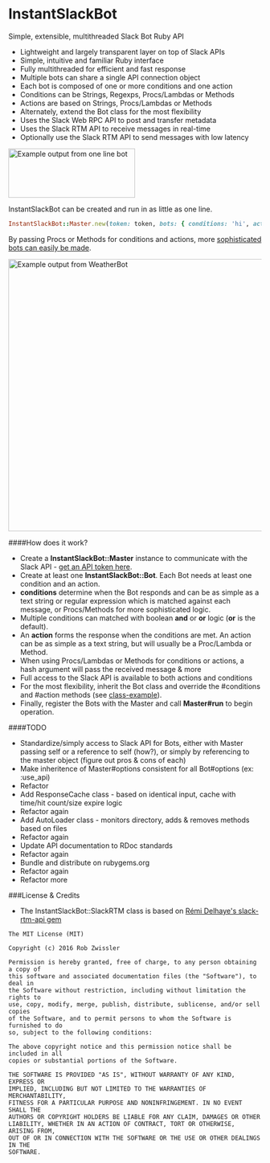 # InstantSlackBot
Simple, extensible, multithreaded Slack Bot Ruby API 
- Lightweight and largely transparent layer on top of Slack APIs
- Simple, intuitive and familiar Ruby interface
- Fully multithreaded for efficient and fast response
- Multiple bots can share a single API connection object
- Each bot is composed of one or more conditions and one action
- Conditions can be Strings, Regexps, Procs/Lambdas or Methods
- Actions are based on Strings, Procs/Lambdas or Methods
- Alternately, extend the Bot class for the most flexibility
- Uses the Slack Web RPC API to post and transfer metadata
- Uses the Slack RTM API to receive messages in real-time
- Optionally use the Slack RTM API to send messages with low latency


<img src="https://raw.githubusercontent.com/robzr/instant-slack-bot/master/examples/pics/one_line_slack.png" 
  alt="Example output from one line bot" height=98 width=252>

InstantSlackBot can be created and run in as little as one line.
```ruby
InstantSlackBot::Master.new(token: token, bots: { conditions: 'hi', action: 'Hello!' }).run
```

By passing Procs or Methods for conditions and actions, more [sophisticated bots can easily be made](examples).

<img src="https://raw.githubusercontent.com/robzr/instant-slack-bot/master/examples/pics/weather_bot_slack.png"
  alt="Example output from WeatherBot" height=542 width=815>

####How does it work?
* Create a **InstantSlackBot::Master** instance to communicate with the Slack API - 
[get an API token here](https://api.slack.com/docs/oauth-test-tokens).
* Create at least one **InstantSlackBot::Bot**. Each Bot needs at least one condition and an action.
* **conditions** determine when the Bot responds and can be as simple as a text string or 
  regular expression which is matched against each message, or Procs/Methods for more sophisticated logic.
* Multiple conditions can matched with boolean **and** or **or** logic (**or** is the default).
* An **action** forms the response when the conditions are met. An action can be as simple as a text string, but 
will usually be a Proc/Lambda or Method.
* When using Procs/Lambdas or Methods for conditions or actions, a hash argument will pass the received message & more
* Full access to the Slack API is available to both actions and conditions
* For the most flexibility, inherit the Bot class and override the #conditions and #action methods (see [class-example](https://github.com/robzr/instant-slack-bot/blob/master/examples/class-bot)).
* Finally, register the Bots with the Master and call **Master#run** to begin operation.

####TODO
* Standardize/simply access to Slack API for Bots, either with Master passing self or a reference to self (how?), or simply by referencing to the master object (figure out pros & cons of each)
* Make inheritence of Master#options consistent for all Bot#options (ex: :use_api)
* Refactor
* Add ResponseCache class - based on identical input, cache with time/hit count/size expire logic
* Refactor again
* Add AutoLoader class - monitors directory, adds & removes methods based on files
* Refactor again
* Update API documentation to RDoc standards
* Refactor again
* Bundle and distribute on rubygems.org
* Refactor again
* Refactor more

###License & Credits
* The InstantSlackBot::SlackRTM class is based on [Rémi Delhaye's slack-rtm-api gem](https://github.com/rdlh/slack-rtm-api)

```
The MIT License (MIT)

Copyright (c) 2016 Rob Zwissler

Permission is hereby granted, free of charge, to any person obtaining a copy of
this software and associated documentation files (the "Software"), to deal in
the Software without restriction, including without limitation the rights to
use, copy, modify, merge, publish, distribute, sublicense, and/or sell copies
of the Software, and to permit persons to whom the Software is furnished to do
so, subject to the following conditions:

The above copyright notice and this permission notice shall be included in all
copies or substantial portions of the Software.

THE SOFTWARE IS PROVIDED "AS IS", WITHOUT WARRANTY OF ANY KIND, EXPRESS OR
IMPLIED, INCLUDING BUT NOT LIMITED TO THE WARRANTIES OF MERCHANTABILITY,
FITNESS FOR A PARTICULAR PURPOSE AND NONINFRINGEMENT. IN NO EVENT SHALL THE
AUTHORS OR COPYRIGHT HOLDERS BE LIABLE FOR ANY CLAIM, DAMAGES OR OTHER
LIABILITY, WHETHER IN AN ACTION OF CONTRACT, TORT OR OTHERWISE, ARISING FROM,
OUT OF OR IN CONNECTION WITH THE SOFTWARE OR THE USE OR OTHER DEALINGS IN THE
SOFTWARE.
```
